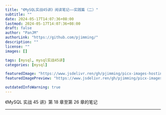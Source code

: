 ```yaml
---
title: "《MySQL实战45讲》阅读笔记——实践篇（二）"
subtitle: ""
date: 2024-05-17T14:07:36+08:00
lastmod: 2024-05-17T14:07:36+08:00
draft: false
author: "PanJM"
authorLink: "https://github.com/pjimming/"
description: ""
license: ""
images: []

tags: [mysql, mysql实战45讲]
categories: [mysql]

featuredImage: "https://www.jsdelivr.ren/gh/pjimming/picx-images-hosting@master/20240517/image-image.54xkzk6rwi.webp"
featuredImagePreview: "https://www.jsdelivr.ren/gh/pjimming/picx-images-hosting@master/20240517/image-image.54xkzk6rwi.webp"

outdatedInfoWarning: true
---
```


《MySQL 实战 45 讲》第 18 章至第 26 章的笔记

<!--more-->

---
